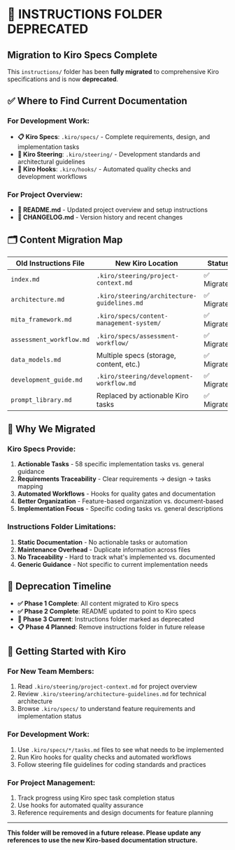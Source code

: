 # 🚨 INSTRUCTIONS FOLDER DEPRECATED

## Migration to Kiro Specs Complete

This `instructions/` folder has been **fully migrated** to comprehensive Kiro specifications and is now **deprecated**.

## ✅ Where to Find Current Documentation

### **For Development Work:**
- **📋 Kiro Specs**: `.kiro/specs/` - Complete requirements, design, and implementation tasks
- **🎯 Kiro Steering**: `.kiro/steering/` - Development standards and architectural guidelines
- **🔧 Kiro Hooks**: `.kiro/hooks/` - Automated quality checks and development workflows

### **For Project Overview:**
- **📖 README.md** - Updated project overview and setup instructions
- **📝 CHANGELOG.md** - Version history and recent changes

## 🗂️ Content Migration Map

| Old Instructions File | New Kiro Location | Status |
|---|---|---|
| `index.md` | `.kiro/steering/project-context.md` | ✅ Migrated |
| `architecture.md` | `.kiro/steering/architecture-guidelines.md` | ✅ Migrated |
| `mita_framework.md` | `.kiro/specs/content-management-system/` | ✅ Migrated |
| `assessment_workflow.md` | `.kiro/specs/assessment-workflow/` | ✅ Migrated |
| `data_models.md` | Multiple specs (storage, content, etc.) | ✅ Migrated |
| `development_guide.md` | `.kiro/steering/development-workflow.md` | ✅ Migrated |
| `prompt_library.md` | Replaced by actionable Kiro tasks | ✅ Migrated |

## 🎯 Why We Migrated

### **Kiro Specs Provide:**
1. **Actionable Tasks** - 58 specific implementation tasks vs. general guidance
2. **Requirements Traceability** - Clear requirements → design → tasks mapping
3. **Automated Workflows** - Hooks for quality gates and documentation
4. **Better Organization** - Feature-based organization vs. document-based
5. **Implementation Focus** - Specific coding tasks vs. general descriptions

### **Instructions Folder Limitations:**
1. **Static Documentation** - No actionable tasks or automation
2. **Maintenance Overhead** - Duplicate information across files
3. **No Traceability** - Hard to track what's implemented vs. documented
4. **Generic Guidance** - Not specific to current implementation needs

## 📅 Deprecation Timeline

- **✅ Phase 1 Complete**: All content migrated to Kiro specs
- **✅ Phase 2 Complete**: README updated to point to Kiro specs
- **🔄 Phase 3 Current**: Instructions folder marked as deprecated
- **📋 Phase 4 Planned**: Remove instructions folder in future release

## 🚀 Getting Started with Kiro

### **For New Team Members:**
1. Read `.kiro/steering/project-context.md` for project overview
2. Review `.kiro/steering/architecture-guidelines.md` for technical architecture
3. Browse `.kiro/specs/` to understand feature requirements and implementation status

### **For Development Work:**
1. Use `.kiro/specs/*/tasks.md` files to see what needs to be implemented
2. Run Kiro hooks for quality checks and automated workflows
3. Follow steering file guidelines for coding standards and practices

### **For Project Management:**
1. Track progress using Kiro spec task completion status
2. Use hooks for automated quality assurance
3. Reference requirements and design documents for feature planning

---

**This folder will be removed in a future release. Please update any references to use the new Kiro-based documentation structure.**